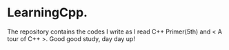 # LearningCpp.
The repository contains the codes I write as I read C++ Primer(5th) and < A tour of C++ >.
Good good study, day day up!
